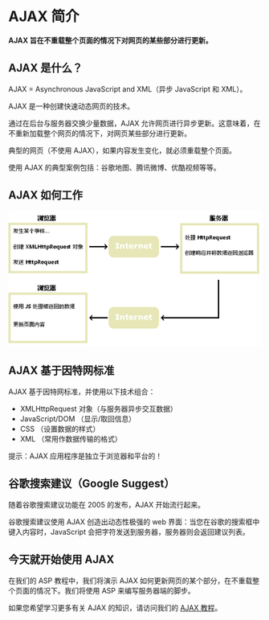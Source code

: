 # AJAX 简介

**AJAX 旨在不重载整个页面的情况下对网页的某些部分进行更新。**

## AJAX 是什么？

AJAX = Asynchronous JavaScript and XML（异步 JavaScript 和 XML）。

AJAX 是一种创建快速动态网页的技术。

通过在后台与服务器交换少量数据，AJAX 允许网页进行异步更新。这意味着，在不重新加载整个网页的情况下，对网页某些部分进行更新。

典型的网页（不使用 AJAX），如果内容发生变化，就必须重载整个页面。

使用 AJAX 的典型案例包括：谷歌地图、腾讯微博、优酷视频等等。

## AJAX 如何工作

![](../img/ajax.gif)

## AJAX 基于因特网标准

AJAX 基于因特网标准，并使用以下技术组合：

*   XMLHttpRequest 对象（与服务器异步交互数据）
*   JavaScript/DOM （显示/取回信息）
*   CSS （设置数据的样式）
*   XML （常用作数据传输的格式）

提示：AJAX 应用程序是独立于浏览器和平台的！

## 谷歌搜索建议（Google Suggest）

随着谷歌搜索建议功能在 2005 的发布，AJAX 开始流行起来。

谷歌搜索建议使用 AJAX 创造出动态性极强的 web 界面：当您在谷歌的搜索框中键入内容时，JavaScript 会把字符发送到服务器，服务器则会返回建议列表。

## 今天就开始使用 AJAX

在我们的 ASP 教程中，我们将演示 AJAX 如何更新网页的某个部分，在不重载整个页面的情况下。我们将使用 ASP 来编写服务器端的脚步。

如果您希望学习更多有关 AJAX 的知识，请访问我们的 [AJAX 教程](/ajax/index.asp "AJAX 教程")。

